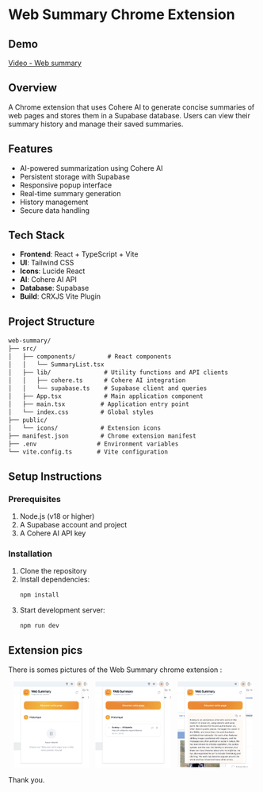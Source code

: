 # Web Summary Chrome Extension

## Demo

[Video - Web summary](https://www.youtube.com/watch?v=ID_DE_LA_VIDEO)

## Overview
A Chrome extension that uses Cohere AI to generate concise summaries of web pages and stores them in a Supabase database. Users can view their summary history and manage their saved summaries.

## Features
- AI-powered summarization using Cohere AI
- Persistent storage with Supabase
- Responsive popup interface
- Real-time summary generation
- History management
- Secure data handling

## Tech Stack
- **Frontend**: React + TypeScript + Vite
- **UI**: Tailwind CSS
- **Icons**: Lucide React
- **AI**: Cohere AI API
- **Database**: Supabase
- **Build**: CRXJS Vite Plugin

## Project Structure
```
web-summary/
├── src/
│   ├── components/         # React components
│   │   └── SummaryList.tsx
│   ├── lib/               # Utility functions and API clients
│   │   ├── cohere.ts      # Cohere AI integration
│   │   └── supabase.ts    # Supabase client and queries
│   ├── App.tsx            # Main application component
│   ├── main.tsx          # Application entry point
│   └── index.css         # Global styles
├── public/
│   └── icons/            # Extension icons
├── manifest.json         # Chrome extension manifest
├── .env                 # Environment variables
└── vite.config.ts       # Vite configuration
```

## Setup Instructions

### Prerequisites
1. Node.js (v18 or higher)
2. A Supabase account and project
3. A Cohere AI API key

### Installation
1. Clone the repository
2. Install dependencies:
   ```bash
   npm install
   ```
3. Start development server:
   ```bash
   npm run dev
   ```

## Extension pics

There is somes pictures of the Web Summary chrome extension : 

<div align="center">
  <img src="/img/web-summary-pic.png" width="30%" style="margin-right:10px">
  <img src="/img/web-summary-pic2.png" width="30%" style="margin-right:10px">
  <img src="/img/web-summary-pic3.png" width="30%">
</div>

Thank you.

